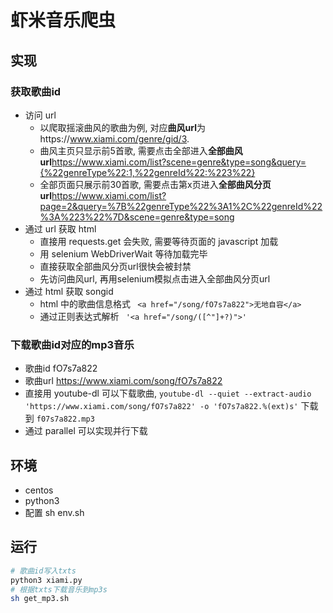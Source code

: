 # 虾米音乐爬虫

## 实现
### 获取歌曲id
- 访问 url 
    - 以爬取摇滚曲风的歌曲为例, 对应**曲风url**为https://www.xiami.com/genre/gid/3.
    - 曲风主页只显示前5首歌, 需要点击全部进入**全部曲风url**https://www.xiami.com/list?scene=genre&type=song&query={%22genreType%22:1,%22genreId%22:%223%22} 
    - 全部页面只展示前30首歌, 需要点击第x页进入**全部曲风分页url**https://www.xiami.com/list?page=2&query=%7B%22genreType%22%3A1%2C%22genreId%22%3A%223%22%7D&scene=genre&type=song
- 通过 url 获取 html
    - 直接用 requests.get 会失败, 需要等待页面的 javascript 加载
    - 用 selenium WebDriverWait 等待加载完毕
    - 直接获取全部曲风分页url很快会被封禁
    - 先访问曲风url, 再用selenium模拟点击进入全部曲风分页url
- 通过 html 获取 songid
    - html 中的歌曲信息格式 ``` <a href="/song/fO7s7a822">无地自容</a>```
    - 通过正则表达式解析 ``` '<a href="/song/([^"]+?)">'```

### 下载歌曲id对应的mp3音乐
- 歌曲id fO7s7a822
- 歌曲url https://www.xiami.com/song/fO7s7a822
- 直接用 youtube-dl 可以下载歌曲, ```youtube-dl --quiet --extract-audio 'https://www.xiami.com/song/fO7s7a822' -o 'fO7s7a822.%(ext)s'``` 下载到 ```f07s7a822.mp3```
- 通过 parallel 可以实现并行下载

## 环境
- centos
- python3
- 配置
    sh env.sh


## 运行
```bash
# 歌曲id写入txts
python3 xiami.py
# 根据txts下载音乐到mp3s
sh get_mp3.sh
```
